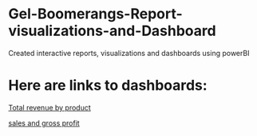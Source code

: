 # Gel-Boomerangs-Report-visualizations-and-Dashboard
Created interactive reports, visualizations and dashboards using powerBI

# Here are links to dashboards:
[Total revenue by product](https://app.powerbi.com/groups/b16390c8-dc7f-4fc5-ab09-714012ece200/dashboards/bab5e57b-99b7-43fa-9fa7-30c6b203b919?ctid=ee327874-4c53-4afc-b9ff-7eff8190191a)

[sales and gross profit](https://app.powerbi.com/groups/b16390c8-dc7f-4fc5-ab09-714012ece200/dashboards/eb73f2d3-0f3f-4ebc-81e3-22c125726869?ctid=ee327874-4c53-4afc-b9ff-7eff8190191a)
